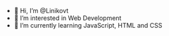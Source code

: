 - 👋 Hi, I’m @Linikovt
- 👀 I’m interested in Web Development
- 🌱 I’m currently learning JavaScript, HTML and CSS
<!---
Linikovt/Linikovt is a ✨ special ✨ repository because its `README.md` (this file) appears on your GitHub profile.
You can click the Preview link to take a look at your changes.
--->
